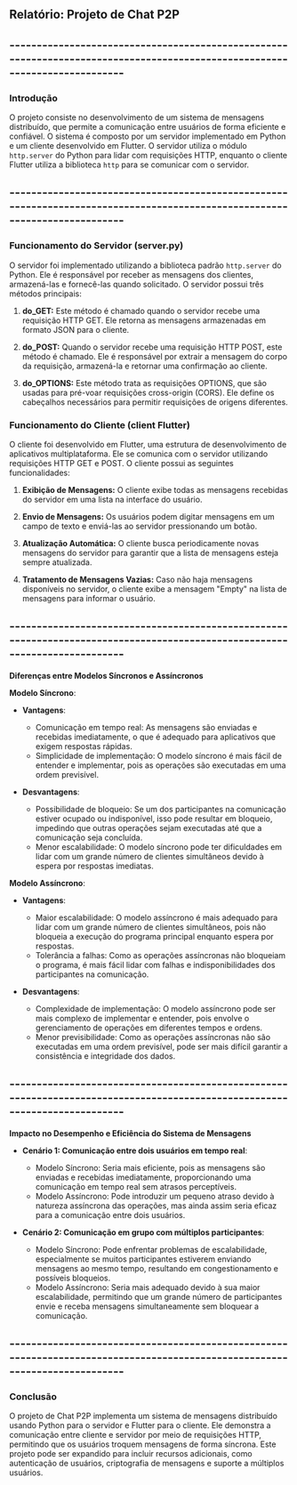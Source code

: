 ## Relatório: Projeto de Chat P2P
## ---------------------------------------------------------------------------------------------------------------------------
### Introdução
O projeto consiste no desenvolvimento de um sistema de mensagens distribuído, que permite a comunicação entre usuários de forma eficiente e confiável. O sistema é composto por um servidor implementado em Python e um cliente desenvolvido em Flutter. O servidor utiliza o módulo `http.server` do Python para lidar com requisições HTTP, enquanto o cliente Flutter utiliza a biblioteca `http` para se comunicar com o servidor.
## ---------------------------------------------------------------------------------------------------------------------------
### Funcionamento do Servidor (server.py)
O servidor foi implementado utilizando a biblioteca padrão `http.server` do Python. Ele é responsável por receber as mensagens dos clientes, armazená-las e fornecê-las quando solicitado. O servidor possui três métodos principais:

1. **do_GET:** Este método é chamado quando o servidor recebe uma requisição HTTP GET. Ele retorna as mensagens armazenadas em formato JSON para o cliente.
   
2. **do_POST:** Quando o servidor recebe uma requisição HTTP POST, este método é chamado. Ele é responsável por extrair a mensagem do corpo da requisição, armazená-la e retornar uma confirmação ao cliente.

3. **do_OPTIONS:** Este método trata as requisições OPTIONS, que são usadas para pré-voar requisições cross-origin (CORS). Ele define os cabeçalhos necessários para permitir requisições de origens diferentes.

### Funcionamento do Cliente (client Flutter)
O cliente foi desenvolvido em Flutter, uma estrutura de desenvolvimento de aplicativos multiplataforma. Ele se comunica com o servidor utilizando requisições HTTP GET e POST. O cliente possui as seguintes funcionalidades:

1. **Exibição de Mensagens:** O cliente exibe todas as mensagens recebidas do servidor em uma lista na interface do usuário.

2. **Envio de Mensagens:** Os usuários podem digitar mensagens em um campo de texto e enviá-las ao servidor pressionando um botão.

3. **Atualização Automática:** O cliente busca periodicamente novas mensagens do servidor para garantir que a lista de mensagens esteja sempre atualizada.

4. **Tratamento de Mensagens Vazias:** Caso não haja mensagens disponíveis no servidor, o cliente exibe a mensagem "Empty" na lista de mensagens para informar o usuário.

## ---------------------------------------------------------------------------------------------------------------------------
**Diferenças entre Modelos Síncronos e Assíncronos**

**Modelo Síncrono**:

- **Vantagens**:
  - Comunicação em tempo real: As mensagens são enviadas e recebidas imediatamente, o que é adequado para aplicativos que exigem respostas rápidas.
  - Simplicidade de implementação: O modelo síncrono é mais fácil de entender e implementar, pois as operações são executadas em uma ordem previsível.

- **Desvantagens**:
  - Possibilidade de bloqueio: Se um dos participantes na comunicação estiver ocupado ou indisponível, isso pode resultar em bloqueio, impedindo que outras operações sejam executadas até que a comunicação seja concluída.
  - Menor escalabilidade: O modelo síncrono pode ter dificuldades em lidar com um grande número de clientes simultâneos devido à espera por respostas imediatas.

**Modelo Assíncrono**:

- **Vantagens**:
  - Maior escalabilidade: O modelo assíncrono é mais adequado para lidar com um grande número de clientes simultâneos, pois não bloqueia a execução do programa principal enquanto espera por respostas.
  - Tolerância a falhas: Como as operações assíncronas não bloqueiam o programa, é mais fácil lidar com falhas e indisponibilidades dos participantes na comunicação.

- **Desvantagens**:
  - Complexidade de implementação: O modelo assíncrono pode ser mais complexo de implementar e entender, pois envolve o gerenciamento de operações em diferentes tempos e ordens.
  - Menor previsibilidade: Como as operações assíncronas não são executadas em uma ordem previsível, pode ser mais difícil garantir a consistência e integridade dos dados.
 
## ---------------------------------------------------------------------------------------------------------------------------

**Impacto no Desempenho e Eficiência do Sistema de Mensagens**

- **Cenário 1: Comunicação entre dois usuários em tempo real**:
  - Modelo Síncrono: Seria mais eficiente, pois as mensagens são enviadas e recebidas imediatamente, proporcionando uma comunicação em tempo real sem atrasos perceptíveis.
  - Modelo Assíncrono: Pode introduzir um pequeno atraso devido à natureza assíncrona das operações, mas ainda assim seria eficaz para a comunicação entre dois usuários.

- **Cenário 2: Comunicação em grupo com múltiplos participantes**:
  - Modelo Síncrono: Pode enfrentar problemas de escalabilidade, especialmente se muitos participantes estiverem enviando mensagens ao mesmo tempo, resultando em congestionamento e possíveis bloqueios.
  - Modelo Assíncrono: Seria mais adequado devido à sua maior escalabilidade, permitindo que um grande número de participantes envie e receba mensagens simultaneamente sem bloquear a comunicação.
## ---------------------------------------------------------------------------------------------------------------------------

### Conclusão
O projeto de Chat P2P implementa um sistema de mensagens distribuído usando Python para o servidor e Flutter para o cliente. Ele demonstra a comunicação entre cliente e servidor por meio de requisições HTTP, permitindo que os usuários troquem mensagens de forma síncrona. Este projeto pode ser expandido para incluir recursos adicionais, como autenticação de usuários, criptografia de mensagens e suporte a múltiplos usuários.
